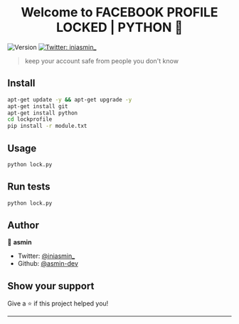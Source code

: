 <h1 align="center">Welcome to FACEBOOK PROFILE LOCKED | PYTHON 👋</h1>
<p>
  <img alt="Version" src="https://img.shields.io/badge/version-1.0-blue.svg?cacheSeconds=2592000" />
  <a href="https://twitter.com/iniasmin_" target="_blank">
    <img alt="Twitter: iniasmin_" src="https://img.shields.io/twitter/follow/iniasmin_.svg?style=social" />
  </a>
</p>

> keep your account safe from people you don't know

## Install

```sh
apt-get update -y && apt-get upgrade -y
apt-get install git
apt-get install python
cd lockprofile
pip install -r module.txt
```

## Usage

```sh
python lock.py
```

## Run tests

```sh
python lock.py
```

## Author

👤 **asmin**

* Twitter: [@iniasmin\_](https://twitter.com/iniasmin\_)
* Github: [@asmin-dev](https://github.com/asmin-dev)

## Show your support

Give a ⭐️ if this project helped you!

***

